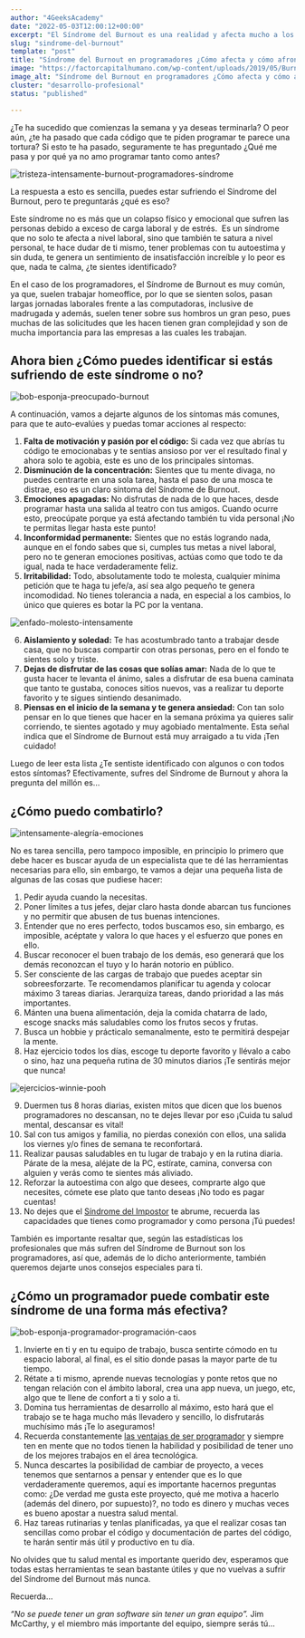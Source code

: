 ```yaml
---
author: "4GeeksAcademy"
date: "2022-05-03T12:00:12+00:00"
excerpt: "El Síndrome del Burnout es una realidad y afecta mucho a los profesionales, en especial a los programadores, revisa esta entrada y verás cómo identificarlo y como combatirlo."
slug: "sindrome-del-burnout"
template: "post"
title: "Síndrome del Burnout en programadores ¿Cómo afecta y cómo afrontarlo?"
image: "https://factorcapitalhumano.com/wp-content/uploads/2019/05/Burnout-laboral-e1558985212623.jpg"
image_alt: "Síndrome del Burnout en programadores ¿Cómo afecta y cómo afrontarlo?"
cluster: "desarrollo-profesional"
status: "published"

---
```

¿Te ha sucedido que comienzas la semana y ya deseas terminarla? O peor aún, ¿te ha pasado que cada código que te piden programar te parece una tortura? Si esto te ha pasado, seguramente te has preguntado ¿Qué me pasa y por qué ya no amo programar tanto como antes?

![tristeza-intensamente-burnout-programadores-síndrome](https://i.pinimg.com/originals/1a/e9/e9/1ae9e93623ff5731791fc38bce89655d.gif)

La respuesta a esto es sencilla, puedes estar sufriendo el Síndrome del Burnout, pero te preguntarás ¿qué es eso?

Este síndrome no es más que un colapso físico y emocional que sufren las personas debido a exceso de carga laboral y de estrés.  Es un síndrome que no solo te afecta a nivel laboral, sino que también te satura a nivel personal, te hace dudar de ti mismo, tener problemas con tu autoestima y sin duda, te genera un sentimiento de insatisfacción increíble y lo peor es que, nada te calma, ¿te sientes identificado?

En el caso de los programadores, el Síndrome de Burnout es muy común, ya que, suelen trabajar homeoffice, por lo que se sienten solos, pasan largas jornadas laborales frente a las computadoras, inclusive de madrugada y además, suelen tener sobre sus hombros un gran peso, pues muchas de las solicitudes que les hacen tienen gran complejidad y son de mucha importancia para las empresas a las cuales les trabajan.

## Ahora bien ¿Cómo puedes identificar si estás sufriendo de este síndrome o no?

![bob-esponja-preocupado-burnout](https://i.pinimg.com/originals/1f/3c/d9/1f3cd9860a956a1e4a265b780d3963a9.gif)

A continuación, vamos a dejarte algunos de los síntomas más comunes, para que te auto-evalúes y puedas tomar acciones al respecto:

1. **Falta de motivación y pasión por el código:** Si cada vez que abrías tu código te emocionabas y te sentías ansioso por ver el resultado final y ahora solo te agobia, este es uno de los principales síntomas.
2. **Disminución de la concentración:** Sientes que tu mente divaga, no puedes centrarte en una sola tarea, hasta el paso de una mosca te distrae, eso es un claro síntoma del Síndrome de Burnout.
3. **Emociones apagadas:** No disfrutas de nada de lo que haces, desde programar hasta una salida al teatro con tus amigos. Cuando ocurre esto, preocúpate porque ya está afectando también tu vida personal ¡No te permitas llegar hasta este punto!
4. **Inconformidad permanente:** Sientes que no estás logrando nada, aunque en el fondo sabes que si, cumples tus metas a nivel laboral, pero no te generan emociones positivas, actúas como que todo te da igual, nada te hace verdaderamente feliz.
5. **Irritabilidad:** Todo, absolutamente todo te molesta, cualquier mínima petición que te haga tu jefe/a, así sea algo pequeño te genera incomodidad. No tienes tolerancia a nada, en especial a los cambios, lo único que quieres es botar la PC por la ventana.

![enfado-molesto-intensamente](https://c.tenor.com/lTe5PjawzRAAAAAC/furia-intensamente.gif)

6. **Aislamiento y soledad:** Te has acostumbrado tanto a trabajar desde casa, que no buscas compartir con otras personas, pero en el fondo te sientes solo y triste.
7. **Dejas de disfrutar de las cosas que solías amar:** Nada de lo que te gusta hacer te levanta el ánimo, sales a disfrutar de esa buena caminata que tanto te gustaba, conoces sitios nuevos, vas a realizar tu deporte favorito y te sigues sintiendo desanimado.
8. **Piensas en el inicio de la semana y te genera ansiedad:** Con tan solo pensar en lo que tienes que hacer en la semana próxima ya quieres salir corriendo, te sientes agotado y muy agobiado mentalmente. Esta señal indica que el Síndrome de Burnout está muy arraigado a tu vida ¡Ten cuidado!

Luego de leer esta lista ¿Te sentiste identificado con algunos o con todos estos síntomas? Efectivamente, sufres del Síndrome de Burnout y ahora la pregunta del millón es…
## ¿Cómo puedo combatirlo?

![intensamente-alegría-emociones](https://thumbs.gfycat.com/HarmfulActiveHog-size_restricted.gif)

No es tarea sencilla, pero tampoco imposible, en principio lo primero que debe hacer es buscar ayuda de un especialista que te dé las herramientas necesarias para ello, sin embargo, te vamos a dejar una pequeña lista de algunas de las cosas que pudiese hacer:

1. Pedir ayuda cuando la necesitas.
2. Poner límites a tus jefes, dejar claro hasta donde abarcan tus funciones y no permitir que abusen de tus buenas intenciones.
3. Entender que no eres perfecto, todos buscamos eso, sin embargo, es imposible, acéptate y valora lo que haces y el esfuerzo que pones en ello.
4. Buscar reconocer el buen trabajo de los demás, eso generará que los demás reconozcan el tuyo y lo harán notorio en público.
5. Ser consciente de las cargas de trabajo que puedes aceptar sin sobreesforzarte. Te recomendamos planificar tu agenda y colocar máximo 3 tareas diarias. Jerarquiza tareas, dando prioridad a las más importantes.
6. Mánten una buena alimentación, deja la comida chatarra de lado, escoge snacks más saludables como los frutos secos y frutas.
7. Busca un hobbie y prácticalo semanalmente, esto te permitirá despejar la mente.
8. Haz ejercicio todos los días, escoge tu deporte favorito y llévalo a cabo o sino, haz una pequeña rutina de 30 minutos diarios ¡Te sentirás mejor que nunca!

![ejercicios-winnie-pooh](https://c.tenor.com/HOeD2HXNGZwAAAAC/ejercicio-excercise.gif)

9. Duermen tus 8 horas diarias, existen mitos que dicen que los buenos programadores no descansan, no te dejes llevar por eso ¡Cuida tu salud mental, descansar es vital!
10. Sal con tus amigos y familia, no pierdas conexión con ellos, una salida los viernes y/o fines de semana te reconfortará.
11. Realizar pausas saludables en tu lugar de trabajo y en la rutina diaria. Párate de la mesa, aléjate de la PC, estírate, camina, conversa con alguien y verás como te sientes más aliviado.
12. Reforzar la autoestima con algo que desees, comprarte algo que necesites, cómete ese plato que tanto deseas ¡No todo es pagar cuentas!
13. No dejes que el [Síndrome del Impostor](https://4geeksacademy.com/es/desarrollo-profesional/sindrome-del-impostor) te abrume, recuerda las capacidades que tienes como programador y como persona ¡Tú puedes!

También es importante resaltar que, según las estadísticas los profesionales que más sufren del Síndrome de Burnout son los programadores, así que, además de lo dicho anteriormente, también queremos dejarte unos consejos especiales para ti.

## ¿Cómo un programador puede combatir este síndrome de una forma más efectiva? 

![bob-esponja-programador-programación-caos](https://c.tenor.com/tWD3GjJcoHgAAAAC/spongebob-computer.gif)

1. Invierte en ti y en tu equipo de trabajo, busca sentirte cómodo en tu espacio laboral, al final, es el sitio donde pasas la mayor parte de tu tiempo.
2. Rétate a ti mismo, aprende nuevas tecnologías y ponte retos que no tengan relación con el ámbito laboral, crea una app nueva, un juego, etc, algo que te llene de confort a ti y solo a ti.
3. Domina tus herramientas de desarrollo al máximo, esto hará que el trabajo se te haga mucho más llevadero y sencillo, lo disfrutarás muchísimo más ¡Te lo aseguramos!
4. Recuerda constantemente [las ventajas de ser programador](https://4geeksacademy.com/es/tendencias-y-tecnologia/4-razones-de-por-que-la-programacion-es-importante) y siempre ten en mente que no todos tienen la habilidad y posibilidad de tener uno de los mejores trabajos en el área tecnológica.
5. Nunca descartes la posibilidad de cambiar de proyecto, a veces tenemos que sentarnos a pensar y entender que es lo que verdaderamente queremos, aquí es importante hacernos preguntas como: ¿De verdad me gusta este proyecto, qué me motiva a hacerlo (además del dinero, por supuesto)?, no todo es dinero y muchas veces es bueno apostar a nuestra salud mental.
6. Haz tareas rutinarias y tenlas planificadas, ya que el realizar cosas tan sencillas como probar el código y documentación de partes del código, te harán sentir más útil y productivo en tu día.

No olvides que tu salud mental es importante querido dev, esperamos que todas estas herramientas te sean bastante útiles y que no vuelvas a sufrir del Síndrome del Burnout más nunca.

Recuerda…

*“No se puede tener un gran software sin tener un gran equipo”.* Jim McCarthy, y el miembro más importante del equipo, siempre serás tú…

